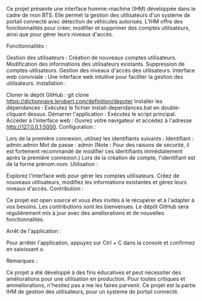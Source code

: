 Ce projet présente une interface homme-machine (IHM) développée dans le cadre de mon BTS. Elle permet la gestion des utilisateurs d'un système de portail connecté avec détection de véhicules autorisés. L'IHM offre des fonctionnalités pour créer, modifier et supprimer des comptes utilisateurs, ainsi que pour gérer leurs niveaux d'accès.

Fonctionnalités :

Gestion des utilisateurs :
Création de nouveaux comptes utilisateurs.
Modification des informations des utilisateurs existants.
Suppression de comptes utilisateurs.
Gestion des niveaux d'accès des utilisateurs.
Interface web conviviale : Une interface web intuitive pour faciliter la gestion des utilisateurs.
Installation :

Cloner le dépôt GitHub : git clone https://dictionnaire.lerobert.com/definition/depoter
Installer les dépendances : Exécutez le fichier install-dependances.bat en double-cliquant dessus.
Démarrer l'application : Exécutez le script principal.
Accéder à l'interface web : Ouvrez votre navigateur et accédez à l'adresse http://127.0.0.1:5000.
Configuration :

Lors de la première connexion, utilisez les identifiants suivants :
Identifiant : admin.admin
Mot de passe : admin
(Note : Pour des raisons de sécurité, il est fortement recommandé de modifier ces identifiants immédiatement après la première connexion.)
Lors de la création de compte, l'identifiant est de la forme prénom.nom.
Utilisation :

Explorez l'interface web pour gérer les comptes utilisateurs.
Créez de nouveaux utilisateurs, modifiez les informations existantes et gérez leurs niveaux d'accès.
Contribution :

Ce projet est open source et vous êtes invités à le récupérer et à l'adapter à vos besoins. Les contributions sont les bienvenues. Le dépôt GitHub sera régulièrement mis à jour avec des améliorations et de nouvelles fonctionnalités.

Arrêt de l'application :

Pour arrêter l'application, appuyez sur Ctrl + C dans la console et confirmez en saisissant o.

Remarques :

Ce projet a été développé à des fins éducatives et peut nécessiter des améliorations pour une utilisation en production.
Pour toutes critiques et ammeliorations, n'hesitez pas a me les faires parvenir.
Ce projet est la partie IHM de gestion des utilisateurs, pour un systeme de portail connecté.
